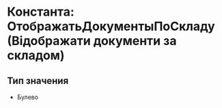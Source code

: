 ﻿# Константа: ОтображатьДокументыПоСкладу (Відображати документи за складом)

## Тип значения

- Булево

